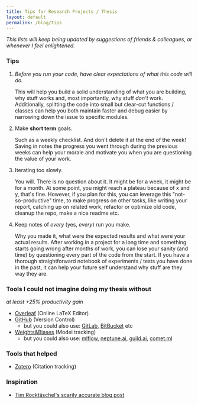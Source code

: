 ```yaml
---
title: Tips for Research Projects / Thesis
layout: default
permalink: /blog/tips
---
```


_This lists will keep being updated by suggestions of friends & colleagues, or whenever I feel enlightened._

### Tips

1. _Before you run your code, have clear expectations of what this code will do._

    This will help you build a solid understanding of what you are building, why stuff works and, most importantly, why stuff _don't_ work. Additionally, splitting the code into small but clear-cut functions / classes can help you both maintain faster and debug easier by narrowing down the issue to specific modules. 
2. Make **short term** goals.

    Such as a weekly checklist. And don't delete it at the end of the week! Saving in notes the progress you went through during the previous weeks can help your morale and motivate you when you are questioning the value of your work.
3. Iterating too slowly.

    You will. There is no question about it. It might be for a week, it might be for a month. At some point, you might reach a plateau because of x and y, that's fine. However, if you plan for this, you can leverage this "not-so-productive" time, to make progress on other tasks, like writing your report, catching up on related work, refactor or optimize old code, cleanup the repo, make a nice readme etc.
4. Keep notes of *every* (yes, *every*) run you make.

    Why you made it, what were the expected results and what were your actual results. After working in a project for a long time and something starts going wrong after months of work, you can lose your sanity (and time) by questioning every part of the code from the start. If you have a thorough straightforward notebook of experiments / tests you have done in the past, it can help your future self understand why stuff are they way they are.


### Tools I could not imagine doing my thesis without 
_at least +25% productivity gain_

- [Overleaf](https://www.overleaf.com) (Online LaTeX Editor)
- [GitHub](https://github.com/) (Version Control)
  - but you could also use: [GitLab](https://about.gitlab.com/), [BitBucket](https://bitbucket.org) etc
- [Weights&Biases](https://www.wandb.com/) (Model tracking)
  - but you could also use: [mlflow](https://mlflow.org/), [neptune.ai](https://neptune.ai/), [guild.ai](https://guild.ai/), [comet.ml](https://www.comet.ml)

### Tools that helped

- [Zotero](https://www.zotero.org/) (Citation tracking)

### Inspiration
- [Tim Rocktäschel's scarily accurate blog post](https://rockt.github.io/2018/08/29/msc-advice)
